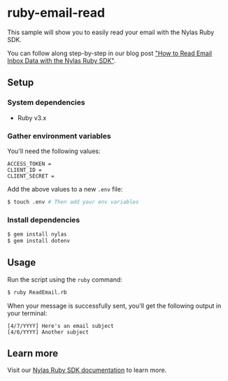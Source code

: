 # ruby-email-read

This sample will show you to easily read your email with the Nylas Ruby SDK.

You can follow along step-by-step in our blog post ["How to Read Email Inbox Data with the Nylas Ruby SDK"](https://www.nylas.com/blog/how-to-read-email-inbox-data-with-nylas-ruby-sdk/).

## Setup

### System dependencies

- Ruby v3.x

### Gather environment variables

You'll need the following values:

```text
ACCESS_TOKEN =
CLIENT_ID =
CLIENT_SECRET =
```

Add the above values to a new `.env` file:

```bash
$ touch .env # Then add your env variables
```

### Install dependencies

```bash
$ gem install nylas
$ gem install dotenv
```

## Usage

Run the script using the `ruby` command:

```bash
$ ruby ReadEmail.rb
```

When your message is successfully sent, you'll get the following output in your terminal:

```text
[4/7/YYYY] Here's an email subject
[4/6/YYYY] Another subject
```

## Learn more

Visit our [Nylas Ruby SDK documentation](https://developer.nylas.com/docs/developer-tools/sdk/ruby-sdk/) to learn more.
